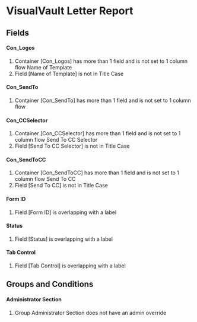 # VisualVault Letter Report
## Fields
#### Con_Logos
1. Container [Con_Logos] has more than 1 field and is not set to 1 column flow
Name of Template
1. Field [Name of Template] is not in Title Case
#### Con_SendTo
1. Container [Con_SendTo] has more than 1 field and is not set to 1 column flow
#### Con_CCSelector
1. Container [Con_CCSelector] has more than 1 field and is not set to 1 column flow
Send To CC Selector
1. Field [Send To CC Selector] is not in Title Case
#### Con_SendToCC
1. Container [Con_SendToCC] has more than 1 field and is not set to 1 column flow
Send To CC
1. Field [Send To CC] is not in Title Case
#### Form ID
1. Field [Form ID] is overlapping with a label
#### Status
1. Field [Status] is overlapping with a label
#### Tab Control
1. Field [Tab Control] is overlapping with a label
## Groups and Conditions
#### Administrator Section
1. Group Administrator Section does not have an admin override
